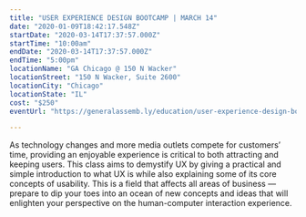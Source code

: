 ```yaml
---
title: "USER EXPERIENCE DESIGN BOOTCAMP | MARCH 14"
date: "2020-01-09T18:42:17.548Z"
startDate: "2020-03-14T17:37:57.000Z"
startTime: "10:00am"
endDate: "2020-03-14T17:37:57.000Z"
endTime: "5:00pm"
locationName: "GA Chicago @ 150 N Wacker"
locationStreet: "150 N Wacker, Suite 2600"
locationCity: "Chicago"
locationState: "IL"
cost: "$250"
eventUrl: "https://generalassemb.ly/education/user-experience-design-bootcamp/chicago/96012"

---
```


As technology changes and more media outlets compete for customers’ time, providing an enjoyable experience is critical to both attracting and keeping users. This class aims to demystify UX by giving a practical and simple introduction to what UX is while also explaining some of its core concepts of usability. This is a field that affects all areas of business — prepare to dip your toes into an ocean of new concepts and ideas that will enlighten your perspective on the human-computer interaction experience.

